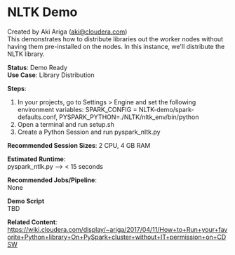 # NLTK Demo
Created by Aki Ariga (aki@cloudera.com)<br>
This demonstrates how to distribute libraries out the worker nodes without having them pre-installed on the nodes. In this instance, we'll distribute the NLTK library. 

<b>Status</b>: Demo Ready<br>
<b>Use Case</b>: Library Distribution

<b>Steps</b>:<br>
1. In your projects, go to Settings > Engine and set the following environment variables: SPARK_CONFIG = NLTK-demo/spark-defaults.conf, PYSPARK_PYTHON=./NLTK/nltk_env/bin/python<br>
2. Open a terminal and run setup.sh<br>
3. Create a Python Session and run pyspark_nltk.py<br>

<b>Recommended Session Sizes</b>: 2 CPU, 4 GB RAM

<b>Estimated Runtime</b>: <br>
pyspark_ntlk.py --> < 15 seconds 

<b>Recommended Jobs/Pipeline</b>:<br>
None

<b>Demo Script</b><br>
TBD

<b>Related Content</b>:<br>
https://wiki.cloudera.com/display/~ariga/2017/04/11/How+to+Run+your+favorite+Python+library+On+PySpark+cluster+without+IT+permission+on+CDSW

